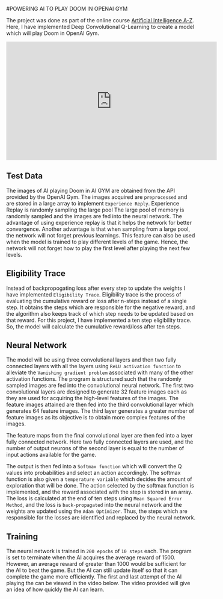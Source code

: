 #POWERING AI TO PLAY DOOM IN OPENAI GYM

The project was done as part of the online course [Artificial Intelligence A-Z](https://www.udemy.com/artificial-intelligence-az/). Here, I have implemented Deep Convolutional Q-Learning to create a model which will play Doom in OpenAI Gym.

<div class = "middle"> 
<iframe width="560" height="315" style=""src="https://www.youtube.com/embed/X_riUKeWabc" frameborder="0" allowfullscreen></iframe>
</div>

## Test Data

The images of AI playing Doom in AI GYM are obtained from the API provided by the OpenAI Gym.  The images acquired are `preprocessed` and are stored in a large array to implement `Experience Reply`. Experience Replay is randomly sampling the large pool The large pool of memory is randomly sampled and the images are fed into the neural network. The advantage of using experience replay is that it helps the network for better convergence. Another advantage is that when sampling from a large pool, the network will not forget previous learnings. This feature can also be used when the model is trained to play different levels of the game. Hence, the network will not forget how to play the first level after playing the next few levels.

## Eligibility Trace

Instead of backpropogating loss after every step to update the weights I have implemented `Eligibility Trace`. Eligibility trace is the process of evaluating the cumulative reward or loss after n-steps instead of a single step. It obtains the steps which are responsible for the negative reward, and the algorithm also keeps track of which step needs to be updated based on that reward. For this project, I have implemented a ten step eligibility trace. So, the model will calculate the cumulative reward/loss after ten steps.

## Neural Network

The model will be using three convolutional layers and then two fully connected layers with all the layers using `ReLU activation function` to alleviate the `Vanishing gradient problem` associated with many of the other activation functions. The program is structured such that the randomly sampled images are fed into the convolutional neural network.  The first two convolutional layers are designed to generate 32 feature images each as they are used for acquiring the high-level features of the images. The feature images attained are then fed into the third convolutional layer which generates 64 feature images. The third layer generates a greater number of feature images as its objective is to obtain more complex features of the images.  

The feature maps from the final convolutional layer are then fed into a layer fully connected network. Here two fully connected layers are used, and the number of output neurons of the second layer is equal to the number of input actions available for the game.


The output is then fed into a `Softmax function` which will convert the Q values into probabilities and select an action accordingly. The softmax function is also given a `temperature variable` which decides the amount of exploration that will be done. The action selected by the softmax function is implemented, and the reward associated with the step is stored in an array. The loss is calculated at the end of ten steps using `Mean Squared Error Method`, and the loss is `back-propagated` into the neural network and the weights are updated using the `Adam Optimizer`. Thus, the steps which are responsible for the losses are identified and replaced by the neural network.

## Training

The neural network is trained in `200 epochs` of `10 steps` each. The program is set to terminate when the AI acquires the average reward of 1500. However, an average reward of greater than 1000 would be sufficient for the AI to beat the game. But the AI can still update itself so that it can complete the game more efficiently. The first and last attempt of the AI playing the can be viewed in the video below. The video provided will give an idea of how quickly the AI can learn.

